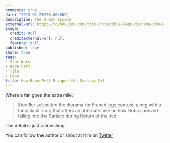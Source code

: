 ```yaml
---
comments: true
date: "2015-02-23T00:00:00Z"
description: The Great Escape
external-url: http://toybox.io9.com/this-incredible-lego-diorama-shows-how-boba-fett-escape-1687038905
image:
  credit: null
  creditexternal-url: null
  feature: null
published: true
share: true
tags:
- Star Wars
- Boba Fett
- film
- Lego
title: How Boba Fett Escaped the Sarlacc Pit
---
```


Where a fan goes the extra mile:

> Stoefller submitted the diorama for French lego contest, along with a fantastical story that offers an alternate take on how Boba survived falling into the Sarlacc during Return of the Jedi.

The detail is just astonishing.

You can follow the author or shout at him on [Twitter](https://twitter.com/abijango)
	